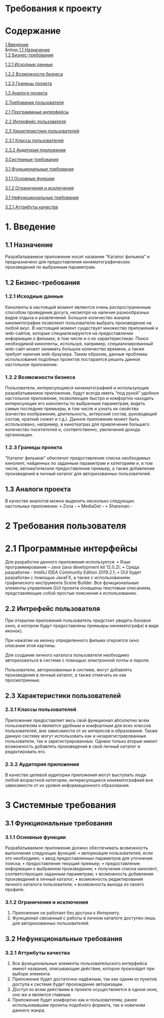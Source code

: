 # Требования к проекту
# Содержание
[1.Введение](#Введение)<br/>
&nbsp[ 1.1 Назначение](#Назначение)<br/>
[ 1.2 Бизнес-требования](Бизнес-требования)

[   1.2.1 Исходные данные](#Исходные-данные)

[   1.2.2 Возможности бизнеса](#Возможности-бизнеса)

[   1.2.3 Границы проекта](#Границы-проекта)

[ 1.3 Аналоги проекта](#Аналоги-проекта)

[2.Требования пользователя](#Требования-пользователя)

[ 2.1 Программные интерфейсы](#Программные-интерфейсы)

[ 2.2 Интерфейс пользователя](#Интерфейс-пользователя)

[ 2.3 Характеристики пользователей](#Характеристики-пользователей)

[   2.3.1 Классы пользователей](#Классы-пользователей)

[   2.3.2 Аудитория приложения](#Аудитория-приложения)

[3.Системные требования](#Системные-требования)

[ 3.1 Функциональные требования](#Функциональные-требования)

[   3.1.1 Основные функции](#Основные-функции)

[   3.1.2 Ограничения и исключения](#Ограничения-и-исключения)

[ 3.1 Нефункциональные требования](#Нефункциональные-требования)

[   3.2.1 Аттрибуты качества](#Аттрибуты-качества)

# 1. Введение
## 1.1 Назначение
Разрабатываемое приложение носит название “Каталог фильмов” и предназначено для предоставления кинематографических произведений по выбранным параметрам.
## 1.2 Бизнес-требования

### 1.2.1 Исходные данные
Киноленты в настоящий момент являются очень распространенным способом проведения досуга, несмотря на наличие разнообразных видов отдыха и развлечений. Большое количество жанров кинометографии позволяют пользователю выбрать произведение на любой вкус. В настоящий момент существует множество приложений и web-сайтов, которые специализируются на предоставлении информации о фильмах, в том числе и о их характеристиках. Поиск необходимой киноленты, используя, например, специализированный web-сайт может занимать большое количество времени, а также требует наличия web-браузера. Таким образом, данные проблемы использования подобных проектов постарается решить данное настольное приложение.
### 1.2.2 Возможности бизнеса
Пользователи, интересующиеся кинематографией и использующие разрабатываемое приложение, будут всегда иметь “под рукой” удобное настольное приложение, позволяющее быстро и комфортно находить интересующие его киноленты по выбранным параметрам, видеть самые последние премьеры, в том числе и узнать их свойства (качество изображения, длительность, актерский состав, руководящий состав, краткий сюжет и т.д.). Данное приложение может быть использовано, например, в кинотеатрах для привлечение большего количество посетителей и, соответственно, увеличения дохода организации.
### 1.2.3 Границы проекта
"Каталог фильмов" обеспечит предоставление списка необходимых кинолент, найденных по заданным параметрам и категориям и, в том числе, автоматическое предоставление премьер, а также добавление произведений в личный каталог для авторизованных пользователей.
## 1.3 Аналоги проекта
В качестве аналогов можно выделить несколько следующих настольных приложения:
•	Zona - 
•	MediaGet – 
•	Shareman - 
# 2 Требования пользователя
# 2.1 Программные интерфейсы
Для разработки данного приложения используется:
•	Язык программирования – Java (java development kit 12.0.2);
•	Среда разработки - IntelliJ IDEA Community Edition 2019.2.1;
•	GUI будет разработан с помощью JavaFX, а также с использованием графического инструмента Scene Builder.
Все функциональные элементы управления GUI проекта оснащены текстовым описанием, представляющие собой простые пояснения к использованию. 
## 2.2 Интрефейс пользователя
При открытии приложения пользователь предстоит увидеть базовое окно, в котором будут предоставлены премьеры кинематографа( в виде иконок).

При нажатии на иконку определенного фильма откроется окно описания этой картины.

Для создания личного каталога пользователя необходимо авторизоваться в системе с помощью электронной почты и пароля.

Пользователи, авторизованные в системе, могут добавлять произведения в личный каталог, а также отмечать их как просмотренные.
## 2.3 Характеристики пользователей
### 2.3.1 Классы пользователей
Приложение предоставляет весь свой функционал абсолютно всем пользователям и является удобным и комфортным для всех классов пользователей, вне зависимости от их интересов и образования. Также данную систему могут использовать как и незарегистрированные пользователи, так и зарегистрированные. Однако только вторые имеют возможность добавлять произведения в свой личный каталог и редактировать его.
### 2.3.2 Аудитория приложения
В качестве целевой аудитории приложения могут выступать люди любой возрастной категории, интересующиеся кинематографией вне зависимости от их уровня информационного образования.
# 3 Системные требования
## 3.1 Функциональные требования
### 3.1.1 Основные функции
Разрабатываемое приложение должно обеспечивать возможность выполнения следующих функций:
•	авторизация пользователей, если это необходимо;
•	ввод предоставленных параметров для уточнения поиска;
•	предоставление текущий премьер;
•	предоставление информации о выбранном произведении;
•	получение списка кинолент, соответствующих заданным параметрам;
•	возможность добавления произведений в личный каталог;
•	возможность редактирования личного каталога пользователя;
•	возможность выхода из своего профиля.
### 3.1.2 Ограничения и исключения
1. Приложение не работает без достука к Интернету.
2. Функционал связанный с работы в личном каталоге доступен лишь для авторизованных пользователей.
## 3.2 Нефункциональные требования
### 3.2.1 Аттрибуты качества
1.	Все функциональные элементы пользовательского интерфейса имеют названия, описывающие действие, которое произойдет при выборе элемента.
2.	Приложение будет достаточно надёжным, так как одним из пунктов доступа к системе будет прохождение авторизации.
3.	Доступ ко всем действиям в проекте осуществляется в одном окне, оно же и является главным.
4.	Приложение будет комфортно как и пользователям, ранее использовавшим проекты подобного формата, так и новичкам данного жанра.

